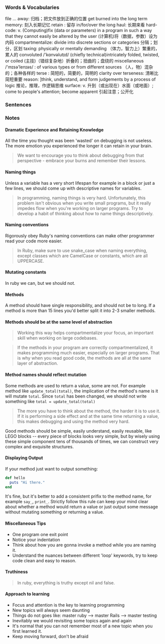 ### Words & Vocabularies

file ... away: 归档；把文件放到正确的位置
get burned into the long term memory: 刻入长期记忆
retain : 留存
in/for/over the long haul: 长期来看
hard-code: v.
  (Computing)fix (data or parameters) in a program in such a way that they cannot easily be altered by the user
  (计算机)将（数据，参数）设为内码
compartmentalize: divide into discrete sections or categories 分隔；划分，区划
taxing: physically or mentally demanding （体力，智力上）繁重的，累人的
convoluted /'kɑnvəlutɪd/ (chiefly technical)intricately folded, twisted, or coiled
  (主技)（错综复杂地）折叠的；扭曲的；盘绕的
miscellaneous /'mɪsə'lenɪəs/ :  of various types or from different sources
 （人，物）混杂的；各种各样的
terse : 简短的，简要的，简明的
clarity over terseness: 清晰比简短重要
reason: ]think, understand, and form judgements by a process of logic
  推论，推理，作逻辑思维
surface: v. 升到（或出现在）水面（或地面）; come to people's attention; become apparent
引起注意；公开化

### Sentences

### Notes

#### Dramatic Experience and Retaining Knowledge

All the time you thought was been 'wasted' on debugging is not useless. The more
emotion you experienced the longer it can retain in your brain.

> We want to encourage you to think about debugging from that perspective - embrace your burns and remember their lessons.

#### Naming things

Unless a variable has a very short lifespan for example in a block or just a few lines,
we should come up with descriptive names for variables.

> In programming, naming things is very hard. Unfortunately, this problem isn't obvious when you write small programs, but it really impedes flow when you're working on larger programs. Try to develop a habit of thinking about how to name things descriptively.

#### Naming conventions

Rigorously obey Ruby's naming conventions can make other programmer read your code more easier.

> In Ruby, make sure to use snake_case when naming everything, except classes which are CamelCase or constants, which are all UPPERCASE.

#### Mutating constants

In ruby we can, but we should not.

#### Methods

A method should have single responsibility, and should not be to long.
If a method is more than 15 lines you'd better split it into 2-3 smaller methods.

#### Methods should be at the same level of abstraction

> Working this way helps compartmentalize your focus, an important skill when working on large codebases.

> If the methods in your program are correctly compartmentalized, it makes programming much easier, especially on larger programs. That is why when you read good code, the methods are all at the same layer of abstraction.

#### Method names should reflect mutation

Some methods are used to return a value, some are not. For example method like
`update_total(total)`, the implication of the method's name is it will mutate `total`.
Since `total` has been changed, we should not write something like `total = update_total(total)`

> The more you have to think about the method, the harder it is to use it. If it is performing a side effect and at the same time returning a value, this makes debugging and using the method very hard.

Good methods should be simple, easily understand, easily reusable, like LEGO blocks -- every piece of blocks looks very simple, but by wisely using these simple component tens of thousands of times, we can construct very complex and exquisite structures.

#### Displaying Output

If your method just want to output something:

```ruby
def hello
  puts "Hi there."
end
```

It's fine, but it's better to add a consistent prifix to the method name, for example
`say_`, `print_`. Strictly follow this rule can keep your mind clear about whether a method would return a value or just output some message without mutating something or returning a value.

#### Miscellaneous Tips

- One program one exit point
- Notice your indentation
- Think about how you are gonna invoke a method while you are naming it.
- Understand the nuances between different 'loop' keywords, try to keep code clean and easy to reason.

#### Truthiness

> In ruby, everything is truthy except nil and false.

#### Approach to learning

- Focus and attention is the key to learning programming
- New topics will always seem daunting
- Things do not goes like: master ruby --> master Rails --> master testing
- Inevitably we would revisiting some topics again and again
- It's normal that you can not remember most of a new topic when you first learned it.
- Keep moving forward, don't be afraid
